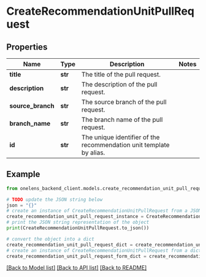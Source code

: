 # CreateRecommendationUnitPullRequest


## Properties

Name | Type | Description | Notes
------------ | ------------- | ------------- | -------------
**title** | **str** | The title of the pull request. | 
**description** | **str** | The description of the pull request. | 
**source_branch** | **str** | The source branch of the pull request. | 
**branch_name** | **str** | The branch name of the pull request. | 
**id** | **str** | The unique identifier of the recommendation unit template by alias. | 

## Example

```python
from onelens_backend_client.models.create_recommendation_unit_pull_request import CreateRecommendationUnitPullRequest

# TODO update the JSON string below
json = "{}"
# create an instance of CreateRecommendationUnitPullRequest from a JSON string
create_recommendation_unit_pull_request_instance = CreateRecommendationUnitPullRequest.from_json(json)
# print the JSON string representation of the object
print(CreateRecommendationUnitPullRequest.to_json())

# convert the object into a dict
create_recommendation_unit_pull_request_dict = create_recommendation_unit_pull_request_instance.to_dict()
# create an instance of CreateRecommendationUnitPullRequest from a dict
create_recommendation_unit_pull_request_form_dict = create_recommendation_unit_pull_request.from_dict(create_recommendation_unit_pull_request_dict)
```
[[Back to Model list]](../README.md#documentation-for-models) [[Back to API list]](../README.md#documentation-for-api-endpoints) [[Back to README]](../README.md)


